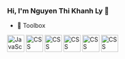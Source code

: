 ### Hi, I'm Nguyen Thi Khanh Ly 👋

- 🧰 Toolbox

<img src="https://cdn.worldvectorlogo.com/logos/react-1.svg" alt="JavaScript Logo" width="40" height="40"/> <img src="https://cdn.worldvectorlogo.com/logos/redux.svg" alt="CSS Logo" width="40" height="40"/>
<img src="https://cdn.worldvectorlogo.com/logos/react-native-1.svg" alt="CSS Logo" width="40" height="40"/>
<img src="https://cdn.worldvectorlogo.com/logos/docker-3.svg" alt="CSS Logo" width="40" height="40"/>
<img src="https://cdn.worldvectorlogo.com/logos/git-icon.svg" alt="CSS Logo" width="40" height="40"/>
<img src="https://cdn.worldvectorlogo.com/logos/typescript.svg" alt="CSS Logo" width="40" height="40"/>
